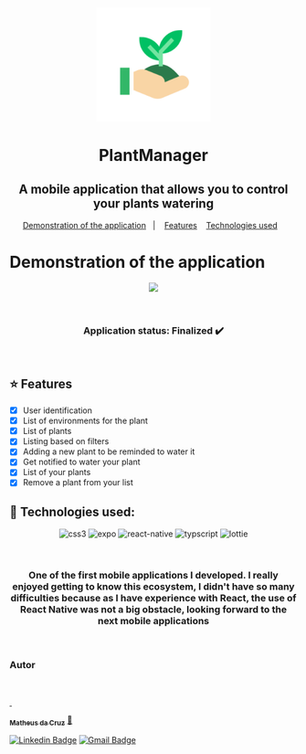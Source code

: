 <p align="center">
  <img src="./assets/icon.png" alt="PlantManager icon" width="200">
  <h1 align="center">PlantManager</p>
</p>

## <p><h2 align="center">A mobile application that allows you to control your plants watering</h2> </p>


<p align="center">
  <a href="#demonstration-of-the-application">Demonstration of the application</a>&nbsp;&nbsp;&nbsp;|&nbsp;&nbsp;&nbsp;
  <a href="#star-features">Features</a>&nbsp;&nbsp;&nbsp;
  <a href="#rocket-technologies-used">Technologies used</a>&nbsp;&nbsp;&nbsp;
</p>

# Demonstration of the application

<p align="center">
  <img src="./.github/demonstration.gif" width="300px"/>
</p>

<p>&nbsp;</p>

<h3 align="center"> 
	 Application status: Finalized ✔️
</h3>

<p>&nbsp;</p>

## :star: Features
- [x] User identification
- [x] List of environments for the plant
- [x] List of plants
- [x] Listing based on filters
- [x] Adding a new plant to be reminded to water it
- [x] Get notified to water your plant
- [x] List of your plants
- [x] Remove a plant from your list

## :rocket: Technologies used:

<p align="center">
<img src="https://xnrzwkuslogyvxcfkyyh.supabase.in/storage/v1/object/sign/projects-technologies-icons/css3_icon.svg?token=eyJhbGciOiJIUzI1NiIsInR5cCI6IkpXVCJ9.eyJ1cmwiOiJwcm9qZWN0cy10ZWNobm9sb2dpZXMtaWNvbnMvY3NzM19pY29uLnN2ZyIsImlhdCI6MTY0NDk2NjY0OCwiZXhwIjoxOTYwMzI2NjQ4fQ.3hY5ZCVizD-iwYAotRw28a_8-FyLEPI_cstW4VAHajA" alt="css3"  width="70" height="70"/>
<img src="https://xnrzwkuslogyvxcfkyyh.supabase.in/storage/v1/object/sign/projects-technologies-icons/expo_icon.png?token=eyJhbGciOiJIUzI1NiIsInR5cCI6IkpXVCJ9.eyJ1cmwiOiJwcm9qZWN0cy10ZWNobm9sb2dpZXMtaWNvbnMvZXhwb19pY29uLnBuZyIsImlhdCI6MTY0NDk2NjYxOCwiZXhwIjoxOTYwMzI2NjE4fQ.lx41cv5VYGvUAwdTYnz_opQ0Vuf6tICH0AMtVLpvdOg" alt="expo" width="70" height="70"/>
<img src="https://xnrzwkuslogyvxcfkyyh.supabase.in/storage/v1/object/sign/projects-technologies-icons/react_native_icon.svg?token=eyJhbGciOiJIUzI1NiIsInR5cCI6IkpXVCJ9.eyJ1cmwiOiJwcm9qZWN0cy10ZWNobm9sb2dpZXMtaWNvbnMvcmVhY3RfbmF0aXZlX2ljb24uc3ZnIiwiaWF0IjoxNjQ0OTY2NjMyLCJleHAiOjE5NjAzMjY2MzJ9.kSIxvN2b9J8oDdBfNHA8MRWtAUFIHbq2uVpTjB_D4pA" alt="react-native" width="70" height="70"/>
<img src="https://xnrzwkuslogyvxcfkyyh.supabase.in/storage/v1/object/sign/projects-technologies-icons/typescript_icon.svg?token=eyJhbGciOiJIUzI1NiIsInR5cCI6IkpXVCJ9.eyJ1cmwiOiJwcm9qZWN0cy10ZWNobm9sb2dpZXMtaWNvbnMvdHlwZXNjcmlwdF9pY29uLnN2ZyIsImlhdCI6MTY0NjE4Mzg1NSwiZXhwIjoxOTYxNTQzODU1fQ.7nkM_v4ug1D67eV3oyFjw60RuMsFmmX8XD74Sl7wTIg" alt="typscript" width="70" height="70"/>
<img src="https://xnrzwkuslogyvxcfkyyh.supabase.in/storage/v1/object/sign/projects-technologies-icons/lottie_icon.svg?token=eyJhbGciOiJIUzI1NiIsInR5cCI6IkpXVCJ9.eyJ1cmwiOiJwcm9qZWN0cy10ZWNobm9sb2dpZXMtaWNvbnMvbG90dGllX2ljb24uc3ZnIiwiaWF0IjoxNjQ0OTY2NjA0LCJleHAiOjE5NjAzMjY2MDR9._bATRNw4NHTrysRsFKA0xqiFRJYXK06tGK4aRRwHBIs" alt="lottie" width="70" height="70"/>
</p>

<p>&nbsp;</p>

<h3 align="center">One of the first mobile applications I developed. I really enjoyed getting to know this ecosystem, I didn't have so many difficulties because as I have experience with React, the use of React Native was not a big obstacle, looking forward to the next mobile applications</h3>

<p>&nbsp;</p>

### Autor

<a href="https://app.rocketseat.com.br/me/matheus-da-cruz-frontend">
 <img style="border-radius: 50%;" src="https://avatars.githubusercontent.com/u/68445791?v=4" width="100px;" alt=""/>
<p>&nbsp;</p>
 <sub><b>Matheus da Cruz</b></sub></a> <a href="https://app.rocketseat.com.br/me/matheus-da-cruz-frontend" title="Rocketseat">  🚀</a>

[![Linkedin Badge](https://img.shields.io/badge/-Matheus-blue?style=flat-square&logo=Linkedin&logoColor=white&link=https://www.linkedin.com/in/matheus-cruz-frontend/)](https://www.linkedin.com/in/matheus-cruz-frontend/) 
[![Gmail Badge](https://img.shields.io/badge/-matheuswachcruz@gmail.com-c14438?style=flat-square&logo=Gmail&logoColor=white&link=mailto:matheuswachcruz@gmail.com)](mailto:matheuswachcruz@gmail.com)
<p>&nbsp;</p>
